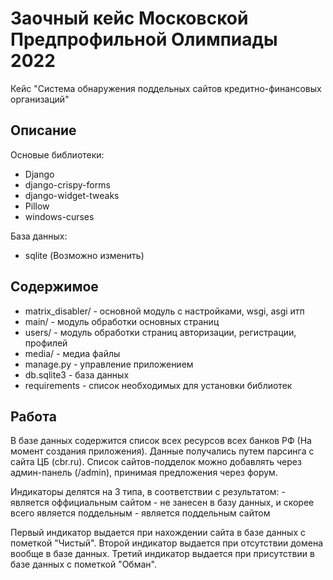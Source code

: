 # Заочный кейс Московской Предпрофильной Олимпиады 2022
Кейс "Система обнаружения поддельных сайтов кредитно-финансовых организаций"

## Описание

Основые библиотеки:
  - Django
  - django-crispy-forms
  - django-widget-tweaks
  - Pillow
  - windows-curses

База данных:
  - sqlite (Возможно изменить)

## Содержимое

  - matrix_disabler/ - основной модуль с настройками, wsgi, asgi итп
  - main/ - модуль обработки основных страниц
  - users/ - модуль обработки страниц авторизации, регистрации, профилей
  - media/ - медиа файлы
  - manage.py - управление приложением
  - db.sqlite3 - база данных
  - requirements - список необходимых для установки библиотек

  ## Работа

  В базе данных содержится список всех ресурсов всех банков РФ (На момент создания приложения). 
  Данные получались путем парсинга с сайта ЦБ (cbr.ru). 
  Список сайтов-подделок можно добавлять через админ-панель (/admin), принимая предложения через форум.

  Индикаторы делятся на 3 типа, в соответствии с результатом:
    - является оффициальным сайтом
    - не занесен в базу данных, и скорее всего является поддельным
    - является поддельным сайтом
  
  Первый индикатор выдается при нахождении сайта в базе данных с пометкой "Чистый".
  Второй индикатор выдается при отсутствии домена вообще в базе данных.
  Третий индикатор выдается при присутствии в базе данных с пометкой "Обман".